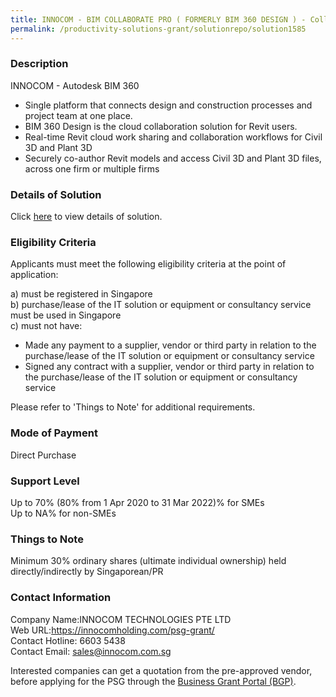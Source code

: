 ```yaml
---
title: INNOCOM - BIM COLLABORATE PRO ( FORMERLY BIM 360 DESIGN ) - Collaborate Pro (25 User Pack)
permalink: /productivity-solutions-grant/solutionrepo/solution1585
---
```


### Description

INNOCOM - Autodesk BIM 360
- Single platform that connects design and construction processes and project team at one place.
- BIM 360 Design is the cloud collaboration solution for Revit users.
- Real-time Revit cloud work sharing and collaboration workflows for Civil 3D and Plant 3D
- Securely co-author Revit models and access Civil 3D and Plant 3D files, across one firm or multiple firms

### Details of Solution

Click <a href='https://www.gobusiness.gov.sg/images/psg/Desensitised_Innocom_Tech_BIM_Collab_PRO_Annex_3_CR_wef_26_August_2021_Part_3.pdf' target='_blank' rel='noopener'>here</a> to view details of solution.

### Eligibility Criteria

Applicants must meet the following eligibility criteria at the point of application:

a) must be registered in Singapore <br>
b) purchase/lease of the IT solution or equipment or consultancy service must be used in Singapore <br>
c) must not have:
- Made any payment to a supplier, vendor or third party in relation to the purchase/lease of the IT solution or equipment or consultancy service
- Signed any contract with a supplier, vendor or third party in relation to the purchase/lease of the IT solution or equipment or consultancy service

Please refer to 'Things to Note' for additional requirements.

### Mode of Payment
Direct Purchase

### Support Level
Up to 70% (80% from 1 Apr 2020 to 31 Mar 2022)% for SMEs <br>
Up to NA% for non-SMEs

### Things to Note
Minimum 30% ordinary shares (ultimate individual ownership) held directly/indirectly by Singaporean/PR

### Contact Information
Company Name:INNOCOM TECHNOLOGIES PTE LTD  <br>Web URL:https://innocomholding.com/psg-grant/  <br>Contact Hotline: 6603 5438 <br>Contact Email: sales@innocom.com.sg <br>

Interested companies can get a quotation from the pre-approved vendor, before applying for the PSG through the <a target='_blank' rel='noopener' href='https://www.businessgrants.gov.sg/'>Business Grant Portal (BGP)</a>.
